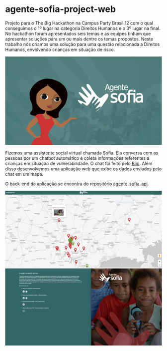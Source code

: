 # agente-sofia-project-web
Projeto para o The Big Hackathon na Campus Party Brasil 12 com o qual conseguimos o 1º lugar na categoria Direitos Humanos e o 3º lugar na final.
No hackathon foram apresentados seis temas e as equipes tinham que apresentar soluções para um ou mais dentre os temas propostos. Neste trabalho nós criamos uma solução para uma questão relacionada a Direitos Humanos, envolvendo crianças em situação de risco.

![Imagem do projeto ](img/img_0.PNG)

Fizemos uma assistente social virtual chamada Sofia. Ela conversa com as pessoas por um chatbot automático e coleta informações referentes a crianças em situação de vulnerabilidade. O chat foi feito pelo [Blip](https://blip.ai/). Além disso desenvolvemos uma aplicação web que exibe os dados enviados pelo chat em um mapa.

O back-end da aplicação se encontra do repositório [agente-sofia-api](https://github.com/marialuisacp/agente-sofia-api).

![Imagem do projeto ](img/img_1.png)
![Imagem do projeto ](img/img_2.PNG)
      
